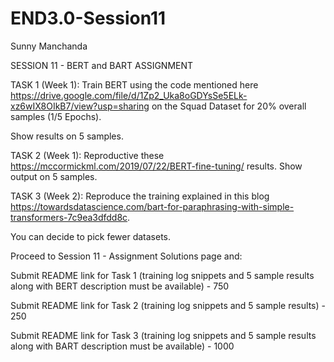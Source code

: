 # END3.0-Session11
Sunny Manchanda

SESSION 11 - BERT and BART
ASSIGNMENT

TASK 1 (Week 1): Train BERT using the code mentioned here https://drive.google.com/file/d/1Zp2_Uka8oGDYsSe5ELk-xz6wIX8OIkB7/view?usp=sharing on the Squad Dataset for 20% overall samples (1/5 Epochs).

Show results on 5 samples.

TASK 2 (Week 1): Reproductive these https://mccormickml.com/2019/07/22/BERT-fine-tuning/ results.
Show output on 5 samples.

TASK 3 (Week 2): Reproduce the training explained in this blog https://towardsdatascience.com/bart-for-paraphrasing-with-simple-transformers-7c9ea3dfdd8c.

You can decide to pick fewer datasets.

Proceed to Session 11 - Assignment Solutions page and:

Submit README link for Task 1 (training log snippets and 5 sample results along with BERT description must be available) - 750

Submit README link for Task 2 (training log snippets and 5 sample results) - 250

Submit README link for Task 3 (training log snippets and 5 sample results along with BART description must be available) - 1000
